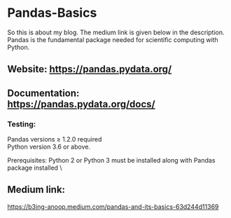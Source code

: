 # Pandas-Basics
So this is about my blog. The medium link is given below in the description.
Pandas is the fundamental package needed for scientific computing with Python.

## Website: https://pandas.pydata.org/
## Documentation: https://pandas.pydata.org/docs/
### Testing:
Pandas versions ≥ 1.2.0 required \
Python version 3.6 or above.

Prerequisites: Python 2 or Python 3 must be installed along with Pandas package installed \

## Medium link:
https://b3ing-anoop.medium.com/pandas-and-its-basics-63d244d11369
